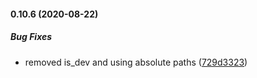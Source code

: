 #### 0.10.6 (2020-08-22)

##### Bug Fixes

*  removed is_dev and using absolute paths ([729d3323](https://github.com/IgorSzyporyn/plop-scaffold/commit/729d3323c3e8a38ffe282bfef4508897cf52b423))

